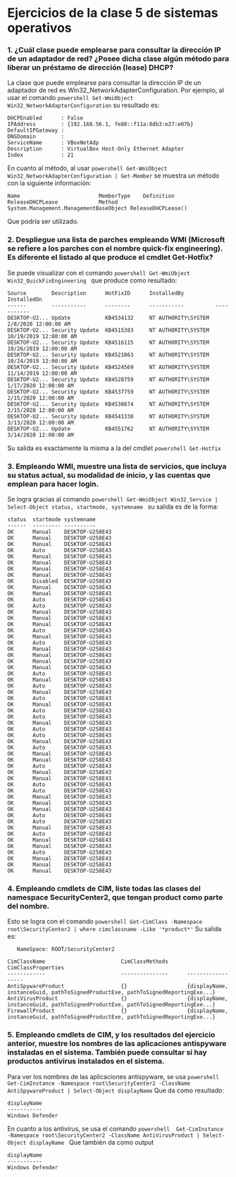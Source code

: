 # Ejercicios de la clase 5 de sistemas operativos

### 1. ¿Cuál clase puede emplearse para consultar la dirección IP de un adaptador de red? ¿Posee dicha clase algún método para liberar un préstamo de dirección (lease) DHCP?

La clase que puede emplearse para consultar la dirección IP de un adaptador de red es Win32_NetworkAdapterConfiguration. Por ejemplo, al usar el comando ```powershell Get-WmiObject Win32_NetworkAdapterConfiguration``` su resultado es:
```console
DHCPEnabled      : False
IPAddress        : {192.168.56.1, fe80::f11a:8db3:e27:e07b}
DefaultIPGateway : 
DNSDomain        : 
ServiceName      : VBoxNetAdp
Description      : VirtualBox Host-Only Ethernet Adapter
Index            : 21
```
En cuanto al método, al usar ```powershell Get-WmiObject Win32_NetworkAdapterConfiguration | Get-Member``` se muestra un método con la siguiente información: 
```console
Name                         MemberType    Definition                                                                                                                                                                                                                     
ReleaseDHCPLease             Method        System.Management.ManagementBaseObject ReleaseDHCPLease()
```
Que podría ser utilizado.


### 2. Despliegue una lista de parches empleando WMI (Microsoft se refiere a los parches con el nombre quick-fix engineering). Es diferente el listado al que produce el cmdlet Get-Hotfix?

Se puede visualizar con el comando ```powershell Get-WmiObject Win32_QuickFixEngineering ``` que produce como resultado:
```console
Source        Description      HotFixID      InstalledBy          InstalledOn              
------        -----------      --------      -----------          -----------              
DESKTOP-U2... Update           KB4534132     NT AUTHORITY\SYSTEM  2/8/2020 12:00:00 AM     
DESKTOP-U2... Security Update  KB4515383     NT AUTHORITY\SYSTEM  10/19/2019 12:00:00 AM   
DESKTOP-U2... Security Update  KB4516115     NT AUTHORITY\SYSTEM  10/26/2019 12:00:00 AM   
DESKTOP-U2... Security Update  KB4521863     NT AUTHORITY\SYSTEM  10/24/2019 12:00:00 AM   
DESKTOP-U2... Security Update  KB4524569     NT AUTHORITY\SYSTEM  11/14/2019 12:00:00 AM   
DESKTOP-U2... Security Update  KB4528759     NT AUTHORITY\SYSTEM  1/17/2020 12:00:00 AM    
DESKTOP-U2... Security Update  KB4537759     NT AUTHORITY\SYSTEM  2/15/2020 12:00:00 AM    
DESKTOP-U2... Security Update  KB4538674     NT AUTHORITY\SYSTEM  2/15/2020 12:00:00 AM    
DESKTOP-U2... Security Update  KB4541338     NT AUTHORITY\SYSTEM  3/13/2020 12:00:00 AM    
DESKTOP-U2... Update           KB4551762     NT AUTHORITY\SYSTEM  3/14/2020 12:00:00 AM  
```
Su salida es exactamente la misma a la del cmdlet ```powershell Get-Hotfix```


### 3. Empleando WMI, muestre una lista de servicios, que incluya su status actual, su modalidad de inicio, y las cuentas que emplean para hacer login.

Se logra gracias al comando ```powershell Get-WmiObject Win32_Service | Select-Object status, startmode, systemname ```
su salida es de la forma:
```console
status  startmode systemname     
------  --------- ----------     
OK      Manual    DESKTOP-U258E43
OK      Manual    DESKTOP-U258E43
OK      Manual    DESKTOP-U258E43
OK      Auto      DESKTOP-U258E43
OK      Manual    DESKTOP-U258E43
OK      Manual    DESKTOP-U258E43
OK      Manual    DESKTOP-U258E43
OK      Manual    DESKTOP-U258E43
OK      Disabled  DESKTOP-U258E43
OK      Manual    DESKTOP-U258E43
OK      Manual    DESKTOP-U258E43
OK      Auto      DESKTOP-U258E43
OK      Auto      DESKTOP-U258E43
OK      Manual    DESKTOP-U258E43
OK      Manual    DESKTOP-U258E43
OK      Manual    DESKTOP-U258E43
OK      Auto      DESKTOP-U258E43
OK      Manual    DESKTOP-U258E43
OK      Auto      DESKTOP-U258E43
OK      Manual    DESKTOP-U258E43
OK      Manual    DESKTOP-U258E43
OK      Manual    DESKTOP-U258E43
OK      Manual    DESKTOP-U258E43
OK      Auto      DESKTOP-U258E43
OK      Manual    DESKTOP-U258E43
OK      Auto      DESKTOP-U258E43
OK      Manual    DESKTOP-U258E43
OK      Auto      DESKTOP-U258E43
OK      Manual    DESKTOP-U258E43
OK      Auto      DESKTOP-U258E43
OK      Auto      DESKTOP-U258E43
OK      Manual    DESKTOP-U258E43
OK      Auto      DESKTOP-U258E43
OK      Auto      DESKTOP-U258E43
OK      Manual    DESKTOP-U258E43
OK      Auto      DESKTOP-U258E43
OK      Manual    DESKTOP-U258E43
OK      Manual    DESKTOP-U258E43
OK      Auto      DESKTOP-U258E43
OK      Manual    DESKTOP-U258E43
OK      Manual    DESKTOP-U258E43
OK      Auto      DESKTOP-U258E43
OK      Auto      DESKTOP-U258E43
OK      Manual    DESKTOP-U258E43
OK      Manual    DESKTOP-U258E43
OK      Manual    DESKTOP-U258E43
OK      Auto      DESKTOP-U258E43
OK      Auto      DESKTOP-U258E43
OK      Manual    DESKTOP-U258E43
OK      Auto      DESKTOP-U258E43
OK      Manual    DESKTOP-U258E43
OK      Manual    DESKTOP-U258E43
OK      Auto      DESKTOP-U258E43
OK      Manual    DESKTOP-U258E43
OK      Manual    DESKTOP-U258E43
OK      Manual    DESKTOP-U258E43
```

### 4. Empleando cmdlets de CIM, liste todas las clases del namespace SecurityCenter2, que tengan product como parte del nombre.
Esto se logra con el comando ```powershell Get-CimClass -Namespace root\SecurityCenter2 | where cimclassname -Like '*product*'```
Su salida es:

```console
   NameSpace: ROOT/SecurityCenter2

CimClassName                        CimClassMethods      CimClassProperties                                                                                                        
------------                        ---------------      ------------------                                                                                                        
AntiSpywareProduct                  {}                   {displayName, instanceGuid, pathToSignedProductExe, pathToSignedReportingExe...}                                          
AntiVirusProduct                    {}                   {displayName, instanceGuid, pathToSignedProductExe, pathToSignedReportingExe...}                                          
FirewallProduct                     {}                   {displayName, instanceGuid, pathToSignedProductExe, pathToSignedReportingExe...} 
```
### 5. Empleando cmdlets de CIM, y los resultados del ejercicio anterior, muestre los nombres de las aplicaciones antispyware instaladas en el sistema. También puede consultar si hay productos antivirus instalados en el sistema.

Para ver los nombres de las aplicaciones antispyware, se usa ```powershell Get-CimInstance -Namespace root\SecurityCenter2 -ClassName AntiSpywareProduct | Select-Object displayName```
Que da como resultado:
```console
displayName     
-----------     
Windows Defender
```
En cuanto a los antivirus, se usa el comando
```powershell  Get-CimInstance -Namespace root\SecurityCenter2 -ClassName AntiVirusProduct | Select-Object displayName ```
Que también da como output
```console
displayName     
-----------     
Windows Defender
```
